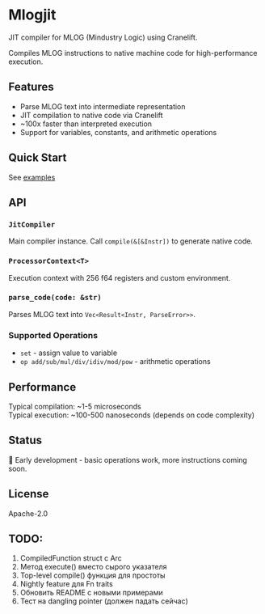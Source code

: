 # Mlogjit

JIT compiler for MLOG (Mindustry Logic) using Cranelift.

Compiles MLOG instructions to native machine code for high-performance execution.

## Features

- Parse MLOG text into intermediate representation
- JIT compilation to native code via Cranelift
- ~100x faster than interpreted execution
- Support for variables, constants, and arithmetic operations

## Quick Start

See [examples](examples/main.rs) 

## API

### `JitCompiler`
Main compiler instance. Call `compile(&[&Instr])` to generate native code.

### `ProcessorContext<T>`
Execution context with 256 f64 registers and custom environment.

### `parse_code(code: &str)`
Parses MLOG text into `Vec<Result<Instr, ParseError>>`.

### Supported Operations
- `set` - assign value to variable
- `op add/sub/mul/div/idiv/mod/pow` - arithmetic operations

## Performance

Typical compilation: ~1-5 microseconds  
Typical execution: ~100-500 nanoseconds (depends on code complexity)

## Status

🚧 Early development - basic operations work, more instructions coming soon.

## License

Apache-2.0

## TODO:
1. CompiledFunction struct с Arc<JITModule>
2. Метод execute() вместо сырого указателя
3. Top-level compile() функция для простоты
4. Nightly feature для Fn traits
5. Обновить README с новыми примерами
6. Тест на dangling pointer (должен падать сейчас)

